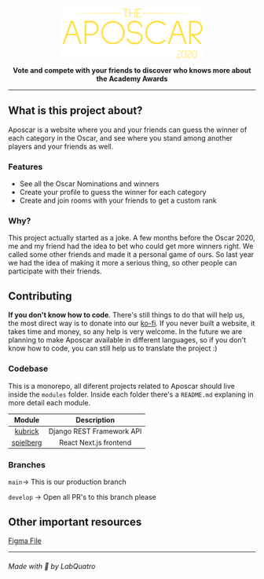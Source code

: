 <p align="center">
    <img height=100 src="https://raw.githubusercontent.com/lab-quatro/aposcar/main/aposcar_logo.svg"/>
</p>

<p align="center">
    <strong>Vote and compete with your friends to discover who knows more about the Academy Awards</strong>
</p>
<hr>

## What is this project about?

Aposcar is a website where you and your friends can guess the winner of each category in the Oscar, 
and see where you stand among another players and your friends as well.

### Features

- See all the Oscar Nominations and winners
- Create your profile to guess the winner for each category
- Create and join rooms with your friends to get a custom rank

### Why?

This project actually started as a joke. A few months before the Oscar 2020, me and my friend had the idea to bet who could get more winners right.
We called some other friends and made it a personal game of ours. So last year we had the idea of making it more a serious thing, 
so other people can participate with their friends.


## Contributing

<!---
Todo: add CONTRIBUITING.md and linking it here
-->

**If you don't know how to code**. There's still things to do that will help us, the most direct way is to donate into our [ko-fi](https://ko-fi.com/labquatro). 
If you never built a website, it takes time and money, so any help is very welcome.
In the future we are planning to make Aposcar available in different languages, so if you don't know how to code, you can still help us to translate the project :)

### Codebase

This is a monorepo, all diferent projects related to Aposcar should live inside the `modules` folder.
Inside each folder there's a `README.md` explaning in more detail each module.

|           Module               |       Description         |
| :----------------------------: | :-----------------------: |
| [kubrick](modules/kubrick)     | Django REST Framework API |
| [spielberg](modules/spielberg) | React Next.js frontend    |

### Branches

`main`-> This is our production branch

`develop` -> Open all PR's to this branch please


## Other important resources

[Figma File](https://www.figma.com/file/bmENvd6vo98Z8MPkvJK8e2/Aposcar?node-id=0%3A1)

<hr>
<h6>Made with 💜 by LabQuatro<h6/>
